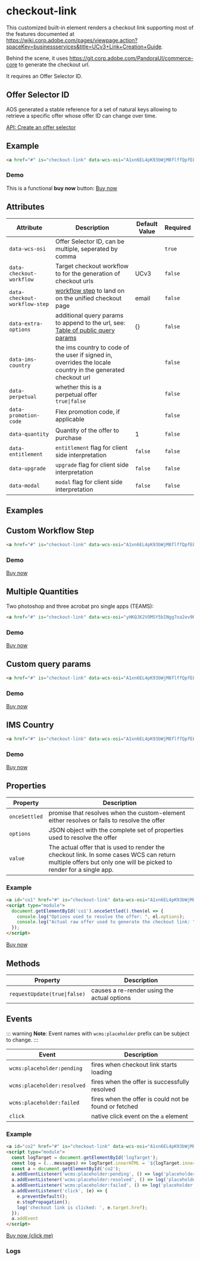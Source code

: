 # checkout-link
This customized built-in element renders a checkout link supporting most of the features documented at https://wiki.corp.adobe.com/pages/viewpage.action?spaceKey=businessservices&title=UCv3+Link+Creation+Guide.

Behind the scene, it uses https://git.corp.adobe.com/PandoraUI/commerce-core to generate the checkout url.

It requires an Offer Selector ID.

## Offer Selector ID <br>
AOS generated a stable reference for a set of natural keys allowing to retrieve a specific offer whose offer ID can change over time.

[API: Create an offer selector](https://developers.corp.adobe.com/aos/docs/guide/apis/api.yaml#/paths/offer_selectors/post)


## Example <br>

```html
<a href="#" is="checkout-link" data-wcs-osi="A1xn6EL4pK93bWjM8flffQpfEL-bnvtoQKQAvkx574M">Buy now</a>
```

### Demo<br>

This is a functional **buy now** button: <a href="#" is="checkout-link" data-wcs-osi="A1xn6EL4pK93bWjM8flffQpfEL-bnvtoQKQAvkx574M">Buy now</a>


## Attributes

| Attribute                    | Description                                                                                     | Default Value | Required |
|------------------------------|-------------------------------------------------------------------------------------------------|---------------|----------|
| `data-wcs-osi`               | Offer Selector ID, can be multiple, seperated by comma           |               |   `true`       |
| `data-checkout-workflow`     | Target checkout workflow to for the generation of checkout urls     | UCv3              |         `false` |
| `data-checkout-workflow-step`| [workflow step](https://wiki.corp.adobe.com/pages/viewpage.action?spaceKey=businessservices&title=UCv3+Link+Creation+Guide#UCv3LinkCreationGuide-RegularWorkflow) to land on on the unified checkout page|     email          |     `false`     |
| `data-extra-options`         | additional query params to append to the url, see: [Table of public query params](https://wiki.corp.adobe.com/pages/viewpage.action?spaceKey=businessservices&title=UCv3+Link+Creation+Guide#UCv3LinkCreationGuide-Tableofpublicqueryparams)|        {}       |   `false`       |
| `data-ims-country`           | the ims country to code of the user if signed in, overrides the locale country in the generated checkout url           |              |   `false`       |
| `data-perpetual`             | whether this is a perpetual offer `true\|false`             |               |        `false`  |
| `data-promotion-code`        | Flex promotion code, if applicable        |               |        `false`  |
| `data-quantity`              | Quantity of the offer to purchase              |    1           |     `false`     |
| `data-entitlement`           | `entitlement` flag for client side interpretation           |    `false`           |          `false` |
| `data-upgrade`               | `upgrade` flag for client side interpretation               |     `false`          |  `false`        |
| `data-modal`                 | `modal` flag for client side interpretation                 |     `false`          |      `false`    |



## Examples <br>


## Custom Workflow Step

```html
<a href="#" is="checkout-link" data-wcs-osi="A1xn6EL4pK93bWjM8flffQpfEL-bnvtoQKQAvkx574M" data-checkout-workflow-step="recommendation">Buy now</a>
```

### Demo<br>
<a href="#" is="checkout-link" data-wcs-osi="A1xn6EL4pK93bWjM8flffQpfEL-bnvtoQKQAvkx574M" data-checkout-workflow-step="recommendation">Buy now</a>

## Multiple Quantities
Two photoshop and three acrobat pro single apps (TEAMS):

```html
<a href="#" is="checkout-link" data-wcs-osi="yHKQJK2VOMSY5bINgg7oa2ov9RnmnU1oJe4NOg4QTYI,vV01ci-KLH6hYdRfUKMBFx009hdpxZcIRG1-BY_PutE" data-quantity="2,3">Buy now</a>
```

### Demo<br>
<a href="#" is="checkout-link" data-wcs-osi="yHKQJK2VOMSY5bINgg7oa2ov9RnmnU1oJe4NOg4QTYI,vV01ci-KLH6hYdRfUKMBFx009hdpxZcIRG1-BY_PutE" data-quantity="2,3">Buy now</a>


## Custom query params

```html
<a href="#" is="checkout-link" data-wcs-osi="A1xn6EL4pK93bWjM8flffQpfEL-bnvtoQKQAvkx574M" data-extra-options="{&quot;promoid&quot;:&quot;promo12345&quot;,&quot;mv&quot;:1,&quot;mv2&quot;:2}">Buy now</a>
```

### Demo<br>
<a href="#" is="checkout-link" data-wcs-osi="A1xn6EL4pK93bWjM8flffQpfEL-bnvtoQKQAvkx574M" data-extra-options="{&quot;promoid&quot;:&quot;promo12345&quot;,&quot;mv&quot;:1,&quot;mv2&quot;:2}">Buy now</a>


## IMS Country

```html
<a href="#" is="checkout-link" data-wcs-osi="A1xn6EL4pK93bWjM8flffQpfEL-bnvtoQKQAvkx574M" data-ims-country="JP">Buy now</a>
```

### Demo<br>
<a href="#" is="checkout-link" data-wcs-osi="A1xn6EL4pK93bWjM8flffQpfEL-bnvtoQKQAvkx574M" data-ims-country="JP">Buy now</a>


## Properties

| Property      | Description                       |
|---------------|-----------------------------------|
| `onceSettled` | promise that resolves when the custom-element either resolves or fails to resolve the offer       |
| `options`     | JSON object with the complete set of properties used to resolve the offer          |
| `value`       | The actual offer that is used to render the checkout link. In some cases WCS can return multiple offers but only one will be picked to render for a single app.            |

### Example <br>

```html
<a id="co1" href="#" is="checkout-link" data-wcs-osi="A1xn6EL4pK93bWjM8flffQpfEL-bnvtoQKQAvkx574M" data-ims-country="CA">Buy now</a>
<script type="module">
  document.getElementById('co1').onceSettled().then(el => {
    console.log("Options used to resolve the offer: ", el.options);
    console.log("Actual raw offer used to generate the checkout link: ", el.value);
  });
</script>
````
<a id="co1" href="#" is="checkout-link" data-wcs-osi="A1xn6EL4pK93bWjM8flffQpfEL-bnvtoQKQAvkx574M" data-ims-country="CA">Buy now</a>
<script type="module">
  document.getElementById('co1').onceSettled().then(el => {
    console.log("Options used to resolve the offer: ", el.options);
    console.log("Actual raw offer used to generate the checkout link: ", el.value);
  });
</script>


## Methods

| Property      | Description                       |
|---------------|-----------------------------------|
| `requestUpdate(true\|false)` |  causes a re-render using the actual options      |


## Events
::: warning
**Note**: Event names with `wcms:placeholder` prefix can be subject to change.
:::

| Event     | Description                       |
|-----------|-----------------------------------|
| `wcms:placeholder:pending` | fires when checkout link starts loading    |
| `wcms:placeholder:resolved`| fires when the offer is successfully  resolved  |
| `wcms:placeholder:failed`  | fires when the offer is could not be found or fetched     |
| `click`   | native click event on the `a`  element      |

### Example <br>

```html
<a id="co2" href="#" is="checkout-link" data-wcs-osi="A1xn6EL4pK93bWjM8flffQpfEL-bnvtoQKQAvkx574M">Buy now (click me)</a>
<script type="module">
  const logTarget = document.getElementById('logTarget');
  const log = (...messages) => logTarget.innerHTML = `${logTarget.innerHTML}<br>${messages.join(' ')}`;
  const a = document.getElementById('co2');
  a.addEventListener('wcms:placeholder:pending', () => log('placeholder pending'));
  a.addEventListener('wcms:placeholder:resolved', () => log('placeholder resolved'));
  a.addEventListener('wcms:placeholder:failed', () => log('placeholder failed'));
  a.addEventListener('click', (e) => {
    e.preventDefault();
    e.stopPropagation();
    log('checkout link is clicked: ', e.target.href);
  });
  a.addEvent
</script>
```

<a id="co2" href="#" is="checkout-link" data-wcs-osi="A1xn6EL4pK93bWjM8flffQpfEL-bnvtoQKQAvkx574M">Buy now (click me)</a>
<script type="module">
  const logTarget = document.getElementById('logTarget');
  const log = (...messages) => logTarget.innerHTML = `${logTarget.innerHTML}<br>${messages.join(' ')}`;
  const a = document.getElementById('co2');
  a.addEventListener('wcms:placeholder:pending', () => log('placeholder pending'));
  a.addEventListener('wcms:placeholder:resolved', () => log('placeholder resolved'));
  a.addEventListener('wcms:placeholder:failed', () => log('placeholder failed'));
  a.addEventListener('click', (e) => {
    e.preventDefault();
    e.stopPropagation();
    log('checkout link is clicked: ', e.target.href);
  });
  a.addEvent
</script>


### Logs <br>
```html {#logTarget}
```
